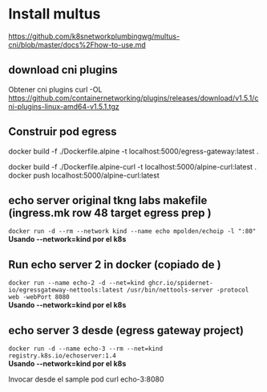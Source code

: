 # Install multus
https://github.com/k8snetworkplumbingwg/multus-cni/blob/master/docs%2Fhow-to-use.md

## download cni plugins
Obtener cni plugins curl -OL https://github.com/containernetworking/plugins/releases/download/v1.5.1/cni-plugins-linux-amd64-v1.5.1.tgz


## Construir pod egress
docker build -f ./Dockerfile.alpine -t localhost:5000/egress-gateway:latest .

docker build -f ./Dockerfile.alpine-curl -t localhost:5000/alpine-curl:latest . 
docker push localhost:5000/alpine-curl:latest


## echo server original tkng labs makefile (ingress.mk row 48 target egress prep )
```docker run -d --rm --network kind --name echo mpolden/echoip -l ":80" ``` <br/>
**Usando --network=kind por el k8s**

## Run echo server 2 in docker (copiado de )
```docker run --name echo-2 -d --net=kind ghcr.io/spidernet-io/egressgateway-nettools:latest /usr/bin/nettools-server -protocol web -webPort 8080``` <br/>
**Usando --network=kind por el k8s**

## echo server 3 desde (egress gateway project)
``` docker run -d --name echo-3 --rm --net=kind registry.k8s.io/echoserver:1.4 ``` <br/>
**Usando --network=kind por el k8s**

Invocar desde el sample pod curl echo-3:8080

